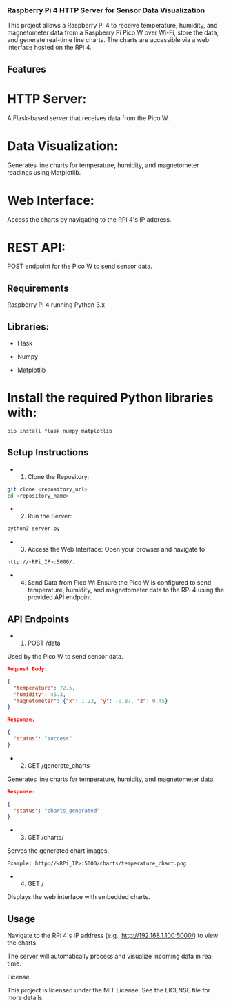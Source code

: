### Raspberry Pi 4 HTTP Server for Sensor Data Visualization

This project allows a Raspberry Pi 4 to receive temperature, humidity, and magnetometer data from a Raspberry Pi Pico W over Wi-Fi, store the data, and generate real-time line charts. The charts are accessible via a web interface hosted on the RPi 4.

## Features

# HTTP Server:
A Flask-based server that receives data from the Pico W.

# Data Visualization:
Generates line charts for temperature, humidity, and magnetometer readings using Matplotlib.

# Web Interface:
Access the charts by navigating to the RPi 4's IP address.

# REST API:
POST endpoint for the Pico W to send sensor data.


## Requirements

Raspberry Pi 4 running Python 3.x

## Libraries:

* Flask

* Numpy

* Matplotlib



# Install the required Python libraries with:

```bash
pip install flask numpy matplotlib
```
## Setup Instructions

* 1. Clone the Repository:

```bash
git clone <repository_url>
cd <repository_name>
```


* 2. Run the Server:

```bash
python3 server.py
```

* 3. Access the Web Interface: Open your browser and navigate to
```bash
http://<RPi_IP>:5000/.
```


* 4. Send Data from Pico W: Ensure the Pico W is configured to send temperature, humidity, and magnetometer data to the RPi 4 using the provided API endpoint.



## API Endpoints

* 1. POST /data

Used by the Pico W to send sensor data.

```json
Request Body:

{
  "temperature": 72.5,
  "humidity": 45.3,
  "magnetometer": {"x": 1.23, "y": -0.87, "z": 0.45}
}
```
```json
Response:

{
  "status": "success"
}
```

* 2. GET /generate_charts

Generates line charts for temperature, humidity, and magnetometer data.

```json
Response:

{
  "status": "charts_generated"
}
```

* 3. GET /charts/<filename>

Serves the generated chart images.

```
Example: http://<RPi_IP>:5000/charts/temperature_chart.png
```

* 4. GET /

Displays the web interface with embedded charts.

## Usage

Navigate to the RPi 4's IP address (e.g., http://192.168.1.100:5000/) to view the charts.

The server will automatically process and visualize incoming data in real time.


License

This project is licensed under the MIT License. See the LICENSE file for more details.

